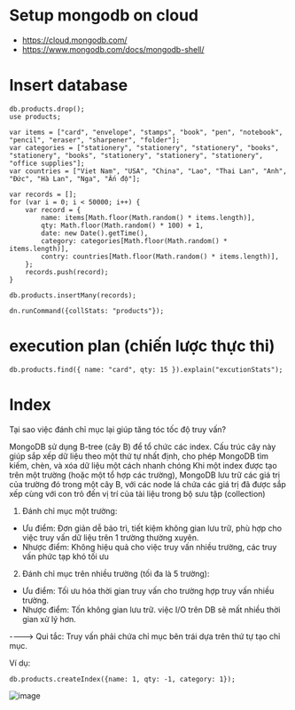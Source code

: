 # Setup mongodb on cloud
- https://cloud.mongodb.com/ 
- https://www.mongodb.com/docs/mongodb-shell/

# Insert database
```
db.products.drop();
use products;

var items = ["card", "envelope", "stamps", "book", "pen", "notebook", "pencil", "eraser", "sharpener", "folder"];
var categories = ["stationery", "stationery", "stationery", "books", "stationery", "books", "stationery", "stationery", "stationery", "office supplies"];
var countries = ["Viet Nam", "USA", "China", "Lao", "Thai Lan", "Anh", "Đức", "Hà Lan", "Nga", "Ấn độ"];

var records = [];
for (var i = 0; i < 50000; i++) {
    var record = {
        name: items[Math.floor(Math.random() * items.length)],
        qty: Math.floor(Math.random() * 100) + 1,
        date: new Date().getTime(),
        category: categories[Math.floor(Math.random() * items.length)],
        contry: countries[Math.floor(Math.random() * items.length)],
    };
    records.push(record);
}

db.products.insertMany(records);

dn.runCommand({collStats: "products"});
```
# execution plan (chiến lược thực thi)

```
db.products.find({ name: "card", qty: 15 }).explain("excutionStats");
```

# Index

Tại sao việc đánh chỉ mục lại giúp tăng tóc tốc độ truy vấn?

MongoDB sử dụng B-tree (cây B) để tổ chức các index. Cấu trúc cây này giúp sắp xếp dữ liệu theo một thứ tự nhất định, cho phép MongoDB tìm kiếm, chèn, và xóa dữ liệu một cách nhanh chóng
Khi một index được tạo trên một trường (hoặc một tổ hợp các trường), MongoDB lưu trữ các giá trị của trường đó trong một cây B, với các node lá chứa các giá trị đã được sắp xếp cùng với con trỏ đến vị trí của tài liệu trong bộ sưu tập (collection)

1. Đánh chỉ mục một trường:
  + Ưu điểm: Đơn giản dễ bảo trì, tiết kiệm không gian lưu trữ, phù hợp cho việc truy vấn dữ liệu trên 1 trường thường xuyên.
  + Nhược điểm: Không hiệu quả cho việc truy vấn nhiều trường, các truy vấn phức tạp khó tối ưu

2. Đánh chỉ mục trên nhiều trường (tối đa là 5 trường):
  + Ưu điểm: Tối ưu hóa thời gian truy vấn cho trường hợp truy vấn nhiều trường. 
  + Nhược điểm: Tốn không gian lưu trữ. việc I/O trên DB sẽ mất nhiều thời gian xử lý hơn.

 
----> Qui tắc: Truy vấn phải chứa chỉ mục bên trái dựa trên thứ tự tạo chỉ mục.

Ví dụ:

```
db.products.createIndex({name: 1, qty: -1, category: 1});
```

![image](https://github.com/user-attachments/assets/f80c9bf4-774a-43bc-b2a1-f3825a06ead5)






